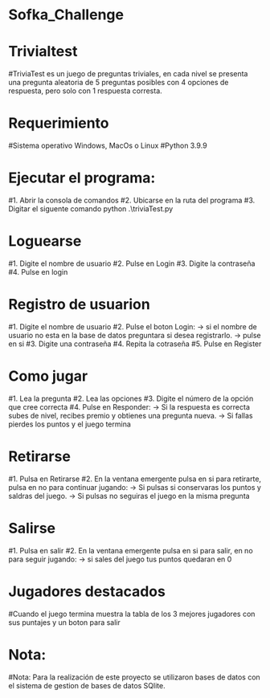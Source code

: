 # Sofka_Challenge

# Trivialtest
#TriviaTest es un juego de preguntas triviales, en cada nivel se presenta una pregunta aleatoria de 5 preguntas posibles   con 4 opciones de respuesta, pero  solo con 1 respuesta corresta.

# Requerimiento
#Sistema operativo Windows, MacOs  o Linux
#Python 3.9.9

# Ejecutar el programa:  
#1. Abrir la consola de comandos 
#2. Ubicarse en la ruta del programa 
#3. Digitar el siguente comando python .\triviaTest.py

# Loguearse 
#1. Digite el nombre de usuario
#2. Pulse en Login
#3. Digite la contraseña 
#4. Pulse en login

# Registro de usuarion
#1. Digite el nombre de usuario
#2. Pulse el boton Login: -> si el nombre de usuario no esta en la base de datos preguntara si desea registrarlo. -> pulse en si
#3. Digite una contraseña
#4. Repita la cotraseña
#5. Pulse en Register

# Como jugar
#1. Lea la pregunta
#2. Lea las opciones 
#3. Digite el número de la opción que cree correcta
#4. Pulse en Responder: -> Si la respuesta es correcta subes de nivel, recibes premio y obtienes una pregunta nueva. -> Si fallas pierdes los puntos y el juego termina

# Retirarse
#1. Pulsa en Retirarse
#2. En la ventana emergente pulsa en si para retirarte, pulsa en no para continuar jugando: -> Si pulsas si conservaras los puntos y saldras del juego. -> Si pulsas no seguiras el juego en la misma pregunta 

# Salirse
#1. Pulsa en salir
#2. En la ventana emergente pulsa en si para salir, en no para seguir jugando: -> si sales del juego tus puntos quedaran en 0 

# Jugadores destacados
#Cuando el juego termina muestra la tabla de los 3 mejores jugadores con sus puntajes y un boton para salir

# Nota:
#Nota: Para la realización de este proyecto se utilizaron bases de datos con el sistema de gestion de bases de datos SQlite.
